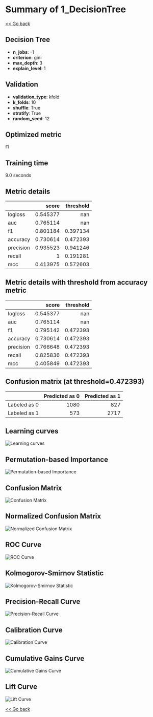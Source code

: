# Summary of 1_DecisionTree

[<< Go back](../README.md)


## Decision Tree
- **n_jobs**: -1
- **criterion**: gini
- **max_depth**: 3
- **explain_level**: 1

## Validation
 - **validation_type**: kfold
 - **k_folds**: 10
 - **shuffle**: True
 - **stratify**: True
 - **random_seed**: 12

## Optimized metric
f1

## Training time

9.0 seconds

## Metric details
|           |    score |   threshold |
|:----------|---------:|------------:|
| logloss   | 0.545377 |  nan        |
| auc       | 0.765114 |  nan        |
| f1        | 0.801184 |    0.397134 |
| accuracy  | 0.730614 |    0.472393 |
| precision | 0.935523 |    0.941246 |
| recall    | 1        |    0.191281 |
| mcc       | 0.413975 |    0.572603 |


## Metric details with threshold from accuracy metric
|           |    score |   threshold |
|:----------|---------:|------------:|
| logloss   | 0.545377 |  nan        |
| auc       | 0.765114 |  nan        |
| f1        | 0.795142 |    0.472393 |
| accuracy  | 0.730614 |    0.472393 |
| precision | 0.766648 |    0.472393 |
| recall    | 0.825836 |    0.472393 |
| mcc       | 0.405849 |    0.472393 |


## Confusion matrix (at threshold=0.472393)
|              |   Predicted as 0 |   Predicted as 1 |
|:-------------|-----------------:|-----------------:|
| Labeled as 0 |             1080 |              827 |
| Labeled as 1 |              573 |             2717 |

## Learning curves
![Learning curves](learning_curves.png)

## Permutation-based Importance
![Permutation-based Importance](permutation_importance.png)
## Confusion Matrix

![Confusion Matrix](confusion_matrix.png)


## Normalized Confusion Matrix

![Normalized Confusion Matrix](confusion_matrix_normalized.png)


## ROC Curve

![ROC Curve](roc_curve.png)


## Kolmogorov-Smirnov Statistic

![Kolmogorov-Smirnov Statistic](ks_statistic.png)


## Precision-Recall Curve

![Precision-Recall Curve](precision_recall_curve.png)


## Calibration Curve

![Calibration Curve](calibration_curve_curve.png)


## Cumulative Gains Curve

![Cumulative Gains Curve](cumulative_gains_curve.png)


## Lift Curve

![Lift Curve](lift_curve.png)



[<< Go back](../README.md)
